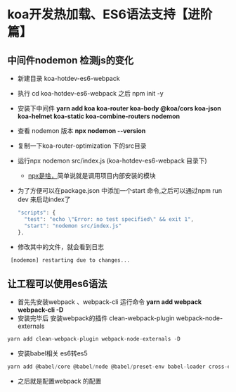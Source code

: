# koa开发热加载、ES6语法支持【进阶篇】

## 中间件nodemon 检测js的变化

- 新建目录 koa-hotdev-es6-webpack
- 执行 cd koa-hotdev-es6-webpack 之后 npm init -y
- 安装下中间件 **yarn add koa koa-router koa-body @koa/cors koa-json koa-helmet koa-static koa-combine-routers nodemon**
- 查看 nodemon 版本 **npx nodemon --version**
- 复制一下koa-router-optimization 下的src目录
- 运行npx nodemon src/index.js (koa-hotdev-es6-webpack 目录下)
  - [npx是啥，](http://www.ruanyifeng.com/blog/2019/02/npx.html)简单说就是调用项目内部安装的模块
- 为了方便可以在package.json 中添加一个start 命令,之后可以通过npm run dev 来启动index了

    ```javascript
  "scripts": {
      "test": "echo \"Error: no test specified\" && exit 1",
      "start": "nodemon src/index.js"
    },
    ```

- 修改其中的文件，就会看到日志

```javascript
 [nodemon] restarting due to changes...
```

## 让工程可以使用es6语法

- 首先先安装webpack 、webpack-cli  运行命令 **yarn add webpack webpack-cli -D**
- 安装完毕后 安装webpack的插件 clean-webpack-plugin 
webpack-node-externals  

```javascript
yarn add clean-webpack-plugin webpack-node-externals -D
```

- 安装babel相关 es6转es5

```javascript
yarn add @babel/core @babel/node @babel/preset-env babel-loader cross-env -D
```
- 之后就是配置webpack 的配置

